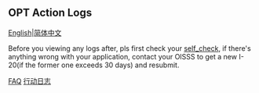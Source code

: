 ## OPT Action Logs
[English](https://ion2014.github.io/OPTActionLogs/index)|[简体中文](https://ion2014.github.io/OPTActionLogs/index_ch)

Before you viewing any logs after, pls first check your [self_check](https://ion2014.github.io/OPTActionLogs/self_check_en), if there's anything wrong with your application, contact your OISSS to get a new I-20(if the former one exceeds 30 days) and resubmit.

[FAQ](https://ion2014.github.io/OPTActionLogs/faq_ch)
[行动日志](https://ion2014.github.io/OPTActionLogs/action_logs_ch)
